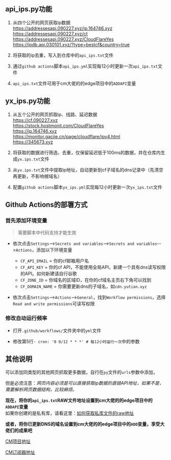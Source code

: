 ## api_ips.py功能

1. 从四个公开的网页获取ip数据  
https://addressesapi.090227.xyz/ip.164746.xyz  
https://addressesapi.090227.xyz/ct  
https://addressesapi.090227.xyz/CloudFlareYes  
https://ipdb.api.030101.xyz/?type=bestcf&country=true

3. 将获取的ip去重，写入到仓库中的`api_ips.txt`文件

4. 通过`github actions`脚本`api_ips.yml`实现每12小时更新一次`api_ips.txt`文件

5. `api_ips.txt`文件可用于cm大佬的的edge项目中的`ADDAPI`变量

## yx_ips.py功能

1. 从五个公开的网页抓取ip、线路、延迟数据  
    https://cf.090227.xyz  
    https://stock.hostmonit.com/CloudFlareYes  
    https://ip.164746.xyz  
    https://monitor.gacjie.cn/page/cloudflare/ipv4.html  
    https://345673.xyz  

3. 将获取的数据进行筛选、去重，仅保留延迟低于100ms的数据，并在仓库内生成`yx.ips.txt`文件

4. 从`yx.ips.txt`文件中提取ip地址，自动更新到cf子域名的dns记录中（先清空再更新，不影响根域名）

5. 配置`github actions`脚本`yx_ips.yml`实现每12小时更新一次`yx_ips.txt`文件


## Github Actions的部署方式

### 首先添加环境变量
> 需要脚本中代码支持才能生效

- 依次点击`Settings`-->`Secrets and variables`-->`Secrets and variables`-->`Actions`，添加以下环境变量
  - `CF_API_EMAIL` = 你的cf邮箱用户名
  - `CF_API_KEY` = 你的cf API，不能使用全局API，新建一个具有dns读写权限的API。如何新建请自行谷歌
  - `CF_ZONE_ID` = 你域名的区域ID，在你的cf域名主页右下角可以找到
  - `CF_DOMAIN_NAME` = 你需要更新dns的子域名，如`cdn.yutian.xyz`

- 依次点击`Settings`-->`Actions`-->`General`，找到`Workflow permissions`，选择`Read and write permissions`可读写权限

### 修改自动运行频率

- 打开`.github/workflows/`文件夹中的`yml`文件

- 修改第5行`- cron: '0 0/12 * * *' # 每12小时运行一次`中的参数

## 其他说明

可以添加同类型的其他网页抓取更多数据，自行在`py`文件的`urls`参数中添加，  

但是必须注意：*网页内容必须是可以直接获取ip数据的直链API地址，如果不是，需要解析网页数据结构，比较麻烦。*

**现在，将你的`api_ips.txt`RAW文件地址设置到cm大佬的的edge项目中的`ADDAPI`变量**  
  如果你创建的是私有库，请看这里：[如何获取私库文件的raw地址](https://github.com/cmliu/CF-Workers-Raw)

**或者，将你已更新DNS的域名设置到cm大佬的的edge项目中的`ADD`变量，享受大佬们的成果吧**

[CM项目地址](https://github.com/cmliu/edgetunnel)  

[CM订阅器地址](https://github.com/cmliu/WorkerVless2sub)  
